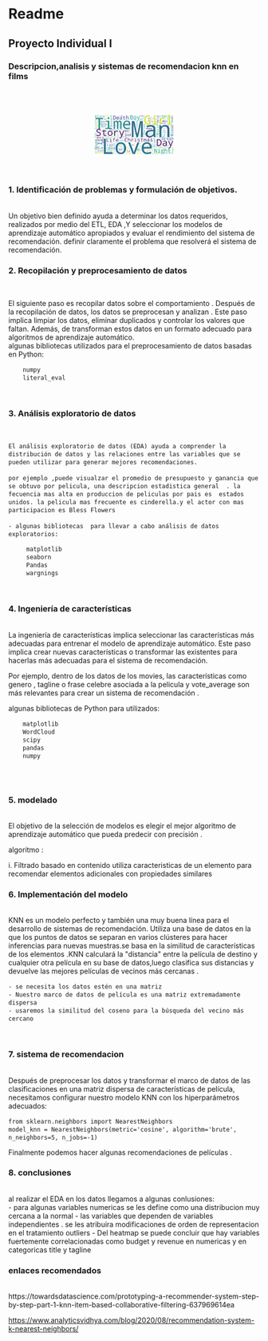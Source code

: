 

# Readme

## Proyecto Individual I

### Descripcion,analisis y sistemas de recomendacion knn en films
<br />
<br />

<p align ="center" width="100%">
    <img width="33%" src="image/nube_de_palabras.png">
</p>

<br />

### <strong>1. Identificación de problemas y formulación de objetivos</strong>.

<br />
   Un objetivo bien definido ayuda a determinar los datos requeridos, realizados por medio del ETL, EDA ,Y seleccionar los modelos de aprendizaje automático apropiados y evaluar el rendimiento del sistema de recomendación.
   definir claramente el problema que resolverá el sistema de recomendación.
<br />


###  <strong>2. Recopilación y preprocesamiento de datos</strong>

<br />


   El siguiente paso es recopilar datos sobre el comportamiento .
   Después de la recopilación de datos, los  datos se preprocesan y analizan . Este paso implica limpiar los datos, eliminar duplicados y controlar los valores que faltan. Además,  de transforman estos datos en un formato adecuado para algoritmos de aprendizaje automático.
<br />
   algunas bibliotecas utilizados para el preprocesamiento de datos basadas en Python:
<br />
```pandas
    numpy
    literal_eval
```
<br />

###  <strong>3. Análisis exploratorio de datos</strong>
<br />

    El análisis exploratorio de datos (EDA) ayuda a comprender la distribución de datos y las relaciones entre las variables que se pueden utilizar para generar mejores recomendaciones.
   
    por ejemplo ,puede visualzar el promedio de presupuesto y ganancia que se obtuvo por pelicula, una descripcion estadistica general  . la fecuencia mas alta en produccion de peliculas por pais es  estados unidos. la pelicula mas frecuente es cinderella.y el actor con mas participacion es Bless Flowers

    - algunas bibliotecas  para llevar a cabo análisis de datos exploratorios:
    
```
     matplotlib
     seaborn
     Pandas
     wargnings
```
<br />

###  <strong>4. Ingeniería de características</strong>
<br />
   La ingeniería de características implica seleccionar las características más adecuadas para entrenar el modelo de aprendizaje automático. Este paso implica crear nuevas características o transformar las existentes para hacerlas más adecuadas para el sistema de recomendación.

   Por ejemplo, dentro de los datos de los movies, las características como genero , tagline o frase celebre asociada a la pelicula y vote_average  son más relevantes para crear un sistema de recomendación .

   algunas bibliotecas  de Python para utilizados:

```Scikit-learn
    matplotlib
    WordCloud
    scipy
    pandas
    numpy
```
<br />
<br />

###  <strong>5. modelado</strong>
<br />
   El objetivo de la selección de modelos es elegir el mejor algoritmo de aprendizaje automático que pueda predecir con precisión  .

   algoritmo :

   i. Filtrado basado en contenido
        utiliza caracteristicas de un elemento  para recomendar elementos adicionales con propiedades similares
<br />

###  <strong>6. Implementación del modelo </strong>
<br />
   KNN es un modelo perfecto y también una muy buena línea para el desarrollo de sistemas de recomendación. Utiliza una base de datos en la que los puntos de datos se separan en varios clústeres para hacer inferencias para nuevas muestras.se basa en la similitud de características de los elementos .KNN calculará la "distancia" entre la película de destino y cualquier otra película en su base de datos,luego clasifica sus distancias y devuelve las mejores películas de vecinos más cercanas .
    
    - se necesita los datos estén en una matriz
    - Nuestro marco de datos de película es una matriz extremadamente dispersa
    - usaremos la similitud del coseno para la búsqueda del vecino más cercano
    
<br />

###  <strong>7. sistema de recomendacion </strong>
<br />   
   Después de preprocesar los datos y transformar el marco de datos de las clasificaciones en una matriz dispersa de características de película, necesitamos configurar nuestro modelo KNN con los hiperparámetros adecuados:

```
from sklearn.neighbors import NearestNeighbors
model_knn = NearestNeighbors(metric='cosine', algorithm='brute', n_neighbors=5, n_jobs=-1)
```
  Finalmente podemos hacer algunas recomendaciones de películas .
    

###  <strong>8. conclusiones </strong>
<br />  
   al realizar el EDA en los datos llegamos a algunas conlusiones:<br />  
   - para algunas variables numericas se les define como una distribucion muy cercana a la normal
   - las variables que dependen de variables independientes . se les atribuira modificaciones de orden de    representacion en el tratamiento outliers
   - Del heatmap se puede concluir que  hay variables fuertemente correlacionadas como budget y revenue en numericas y en categoricas title y tagline

<br />  

 ### <strong>enlaces recomendados </strong>    
<br /> 
https://towardsdatascience.com/prototyping-a-recommender-system-step-by-step-part-1-knn-item-based-collaborative-filtering-637969614ea

https://www.analyticsvidhya.com/blog/2020/08/recommendation-system-k-nearest-neighbors/



